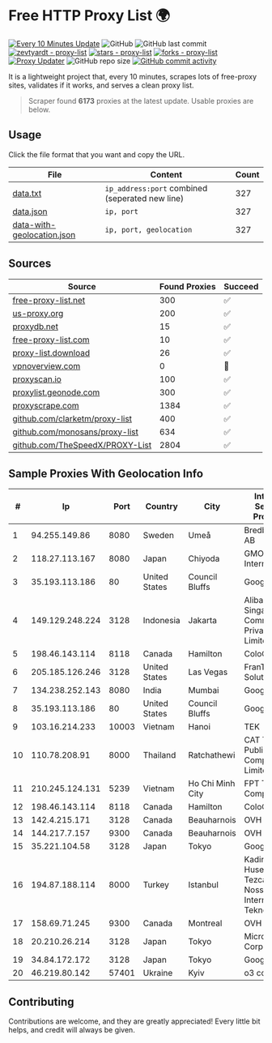 
# Free HTTP Proxy List 🌍

[![Every 10 Minutes Update](https://github.com/mertguvencli/http-proxy-list/actions/workflows/main.yml/badge.svg?branch=main)](https://github.com/mertguvencli/http-proxy-list/actions/workflows/main.yml)
![GitHub](https://img.shields.io/github/license/mertguvencli/http-proxy-list)
![GitHub last commit](https://img.shields.io/github/last-commit/mertguvencli/http-proxy-list)
[![zevtyardt - proxy-list](https://img.shields.io/static/v1?label=zevtyardt&message=proxy-list&color=blue&logo=github)](https://github.com/zevtyardt/proxy-list "Go to GitHub repo")
[![stars - proxy-list](https://img.shields.io/github/stars/zevtyardt/proxy-list?style=social)](https://github.com/zevtyardt/proxy-list)
[![forks - proxy-list](https://img.shields.io/github/forks/zevtyardt/proxy-list?style=social)](https://github.com/zevtyardt/proxy-list)
[![Proxy Updater](https://github.com/zevtyardt/proxy-list/workflows/Proxy%20Updater/badge.svg)](https://github.com/zevtyardt/proxy-list/actions?query=workflow:"Proxy+Updater")
![GitHub repo size](https://img.shields.io/github/repo-size/zevtyardt/proxy-list)
[![GitHub commit activity](https://img.shields.io/github/commit-activity/m/zevtyardt/proxy-list?logo=commits)](https://github.com/zevtyardt/proxy-list/commits/main)

It is a lightweight project that, every 10 minutes, scrapes lots of free-proxy sites, validates if it works, and serves a clean proxy list.

> Scraper found **6173** proxies at the latest update. Usable proxies are below.

## Usage

Click the file format that you want and copy the URL.

|File|Content|Count|
|----|-------|-----|
|[data.txt](https://raw.githubusercontent.com/mertguvencli/http-proxy-list/main/proxy-list/data.txt)|`ip_address:port` combined (seperated new line)|327|
|[data.json](https://raw.githubusercontent.com/mertguvencli/http-proxy-list/main/proxy-list/data.json)|`ip, port`|327|
|[data-with-geolocation.json](https://raw.githubusercontent.com/mertguvencli/http-proxy-list/main/proxy-list/data-with-geolocation.json)|`ip, port, geolocation`|327|

## Sources

|Source|Found Proxies|Succeed|
|------|-------------|-------|
|[free-proxy-list.net](https://free-proxy-list.net)|300|✅|
|[us-proxy.org](https://www.us-proxy.org)|200|✅|
|[proxydb.net](http://proxydb.net)|15|✅|
|[free-proxy-list.com](https://free-proxy-list.com/?page=&port=&type%5B%5D=http&type%5B%5D=https&up_time=0&search=Search)|10|✅|
|[proxy-list.download](https://www.proxy-list.download/HTTP)|26|✅|
|[vpnoverview.com](https://vpnoverview.com/privacy/anonymous-browsing/free-proxy-servers)|0|🚫|
|[proxyscan.io](https://www.proxyscan.io)|100|✅|
|[proxylist.geonode.com](https://proxylist.geonode.com/api/proxy-list?limit=300&page=1&sort_by=lastChecked&sort_type=desc&protocols=http,https)|300|✅|
|[proxyscrape.com](https://api.proxyscrape.com/v2/?request=displayproxies&protocol=http&timeout=10000&country=all&ssl=all&anonymity=all)|1384|✅|
|[github.com/clarketm/proxy-list](https://raw.githubusercontent.com/clarketm/proxy-list/master/proxy-list-raw.txt)|400|✅|
|[github.com/monosans/proxy-list](https://raw.githubusercontent.com/monosans/proxy-list/main/proxies/http.txt)|634|✅|
|[github.com/TheSpeedX/PROXY-List](https://raw.githubusercontent.com/TheSpeedX/PROXY-List/master/http.txt)|2804|✅|


## Sample Proxies With Geolocation Info

|#|Ip|Port|Country|City|Internet Service Provider|
|-|--|----|-------|----|-------------------------|
|1|94.255.149.86|8080|Sweden|Umeå|Bredband2 AB|
|2|118.27.113.167|8080|Japan|Chiyoda|GMO Internet, Inc.|
|3|35.193.113.186|80|United States|Council Bluffs|Google LLC|
|4|149.129.248.224|3128|Indonesia|Jakarta|Alibaba.com Singapore E-Commerce Private Limited|
|5|198.46.143.114|8118|Canada|Hamilton|ColoCrossing|
|6|205.185.126.246|3128|United States|Las Vegas|FranTech Solutions|
|7|134.238.252.143|8080|India|Mumbai|Google LLC|
|8|35.193.113.186|80|United States|Council Bluffs|Google LLC|
|9|103.16.214.233|10003|Vietnam|Hanoi|TEK|
|10|110.78.208.91|8000|Thailand|Ratchathewi|CAT Telecom Public Company Limited|
|11|210.245.124.131|5239|Vietnam|Ho Chi Minh City|FPT Telecom Company|
|12|198.46.143.114|8118|Canada|Hamilton|ColoCrossing|
|13|142.4.215.171|3128|Canada|Beauharnois|OVH SAS|
|14|144.217.7.157|9300|Canada|Beauharnois|OVH SAS|
|15|35.221.104.58|3128|Japan|Tokyo|Google LLC|
|16|194.87.188.114|8000|Turkey|Istanbul|Kadir Huseyin Tezcan Nosspeed Internet Teknolojileri|
|17|158.69.71.245|9300|Canada|Montreal|OVH SAS|
|18|20.210.26.214|3128|Japan|Tokyo|Microsoft Corporation|
|19|34.84.172.172|3128|Japan|Tokyo|Google LLC|
|20|46.219.80.142|57401|Ukraine|Kyiv|o3 core|



## Contributing

Contributions are welcome, and they are greatly appreciated! Every
little bit helps, and credit will always be given.

